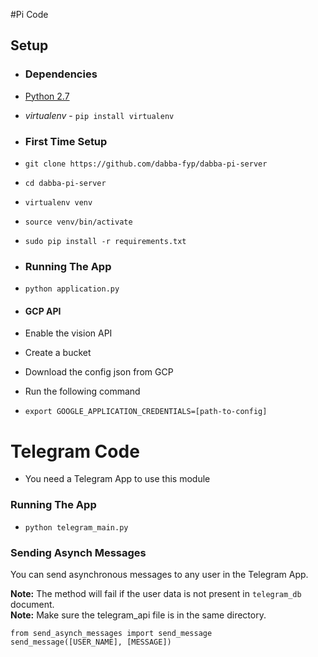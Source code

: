 #Pi Code

## Setup

* ### Dependencies
* [Python 2.7](https://www.python.org/download/releases/2.7/)
* *virtualenv* - `pip install virtualenv`

* ### First Time Setup
* `git clone https://github.com/dabba-fyp/dabba-pi-server`
* `cd dabba-pi-server`
* `virtualenv venv`
* `source venv/bin/activate`
* `sudo pip install -r requirements.txt`


* ### Running The App
* `python application.py` 

* #### GCP API
* Enable the vision API
* Create a bucket
* Download the config json from GCP
* Run the following command
* `export GOOGLE_APPLICATION_CREDENTIALS=[path-to-config]`

# Telegram Code

* You need a Telegram App to use this module

### Running The App
* `python telegram_main.py`

### Sending Asynch Messages

You can send asynchronous messages to any user in the Telegram App.

<b>Note:</b> The method will fail if the user data is not present in `telegram_db` document.<br>
<b>Note:</b> Make sure the telegram_api file is in the same directory.

```
from send_asynch_messages import send_message
send_message([USER_NAME], [MESSAGE])
```

  
